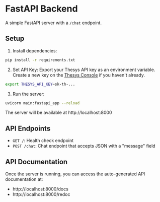 # FastAPI Backend

A simple FastAPI server with a `/chat` endpoint.

## Setup

1. Install dependencies:
```bash
pip install -r requirements.txt
```

2. Set API Key: Export your Thesys API key as an environment variable. Create a new key on the [Thesys Console](https://chat.thesys.dev/console/keys) if you haven't already.
```bash
export THESYS_API_KEY=sk-th-...
```

3. Run the server:
```bash
uvicorn main:fastapi_app --reload
```

The server will be available at http://localhost:8000

## API Endpoints

- `GET /`: Health check endpoint
- `POST /chat`: Chat endpoint that accepts JSON with a "message" field

## API Documentation

Once the server is running, you can access the auto-generated API documentation at:
- http://localhost:8000/docs
- http://localhost:8000/redoc
